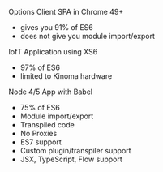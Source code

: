 Options
 Client SPA in Chrome 49+
  - gives you 91% of ES6
  - does not give you module import/export

 IofT Application using XS6
  - 97% of ES6
  - limited to Kinoma hardware

 Node 4/5 App with Babel
  - 75% of ES6
  - Module import/export
  - Transpiled code
  - No Proxies
  - ES7 support
  - Custom plugin/transpiler support
  - JSX, TypeScript, Flow support
